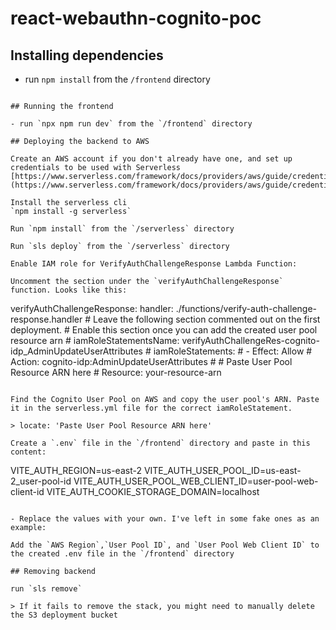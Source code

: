# react-webauthn-cognito-poc

## Installing dependencies

- run `npm install` from the `/frontend` directory

```

## Running the frontend

- run `npx npm run dev` from the `/frontend` directory

## Deploying the backend to AWS

Create an AWS account if you don't already have one, and set up credentials to be used with Serverless
[https://www.serverless.com/framework/docs/providers/aws/guide/credentials/](https://www.serverless.com/framework/docs/providers/aws/guide/credentials/)

Install the serverless cli
`npm install -g serverless`

Run `npm install` from the `/serverless` directory

Run `sls deploy` from the `/serverless` directory

Enable IAM role for VerifyAuthChallengeResponse Lambda Function:

Uncomment the section under the `verifyAuthChallengeResponse` function. Looks like this:

```

verifyAuthChallengeResponse:
handler: ./functions/verify-auth-challenge-response.handler # Leave the following section commented out on the first deployment. # Enable this section once you can add the created user pool resource arn # iamRoleStatementsName: verifyAuthChallengeRes-cognito-idp_AdminUpdateUserAttributes # iamRoleStatements: # - Effect: Allow # Action: cognito-idp:AdminUpdateUserAttributes # # Paste User Pool Resource ARN here # Resource: your-resource-arn

```

Find the Cognito User Pool on AWS and copy the user pool's ARN. Paste it in the serverless.yml file for the correct iamRoleStatement.

> locate: 'Paste User Pool Resource ARN here'

Create a `.env` file in the `/frontend` directory and paste in this content:

```

VITE_AUTH_REGION=us-east-2
VITE_AUTH_USER_POOL_ID=us-east-2_user-pool-id
VITE_AUTH_USER_POOL_WEB_CLIENT_ID=user-pool-web-client-id
VITE_AUTH_COOKIE_STORAGE_DOMAIN=localhost

```

- Replace the values with your own. I've left in some fake ones as an example:

Add the `AWS Region`,`User Pool ID`, and `User Pool Web Client ID` to the created .env file in the `/frontend` directory

## Removing backend

run `sls remove`

> If it fails to remove the stack, you might need to manually delete the S3 deployment bucket
```
